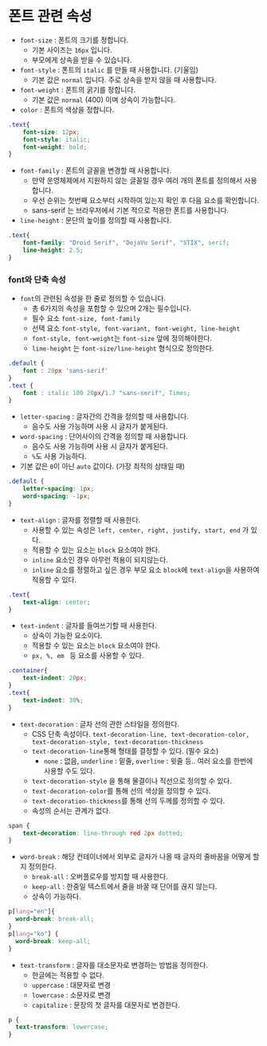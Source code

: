 # 폰트 관련 속성

- `font-size` : 폰트의 크기를 정합니다.
  - 기본 사이즈는 `16px` 입니다.
  - 부모에게 상속을 받을 수 있습니다.
- `font-style` : 폰트의 `italic` 를 만들 때 사용합니다. (기울임)
  - 기본 값은 `normal` 입니다. 주로 상속을 받지 않을 때 사용합니다.
- `font-weight` : 폰트의 굵기를 정합니다.
  - 기본 값은 `normal` (400) 이며 상속이 가능합니다.
- `color` : 폰트의 색상을 정합니다. 

```css
.text{
    font-size: 12px;
    font-style: italic;
    font-weight: bold;
}
```

- `font-family` : 폰트의 글꼴을 변경할 때 사용합니다.
  - 만약 운영체제에서 지원하지 않는 글꼴일 경우 여러 개의 폰트를 정의해서 사용합니다.
  - 우선 순위는 첫번째 요소부터 시작하여 있는지 확인 후 다음 요소를 확인합니다.
  - sans-serif 는 브라우저에서 기본 적으로 적용한 폰트를 사용합니다.
- `line-height` : 문단의 높이를 정의할 때 사용합니다. 
```css
.text{
    font-family: "Droid Serif", "DejaVu Serif", "STIX", serif;
    line-height: 2.5;   
}
```

### font와 단축 속성
- `font`의 관련된 속성을 한 줄로 정의할 수 있습니다.
  - 총 6가지의 속성을 포함할 수 있으며 2개는 필수입니다.
  - 필수 요소 `font-size, font-family`
  - 선택 요소 `font-style, font-variant, font-weight, line-height`
  - `font-style, font-weight`는 `font-size` 앞에 정의해야한다.
  - `line-height` 는 `font-size/line-height` 형식으로 정의한다.
```css
.default {
    font : 20px 'sans-serif'
}
.text {
    font : italic 100 20px/1.7 "sans-serif", Times;
}
```

- `letter-spacing` : 글자간의 간격을 정의할 때 사용합니다.
  - 음수도 사용 가능하며 사용 시 글자가 붙게된다.
- `word-spacing` : 단어사이의 간격을 정의할 때 사용합니다.
  - 음수도 사용 가능하며 사용 시 글자가 붙게된다.
  - `%`도 사용 가능하다.
- 기본 값은 `0`이 아닌 `auto` 값이다. (가장 최적의 상태일 때)
```css
.default {
    letter-spacing: 1px;
    word-spacing: -1px;
}
```

- `text-align` : 글자를 정렬할 때 사용한다.
  - 사용할 수 있는 속성은 `left, center, right, justify, start, end` 가 있다.
  - 적용할 수 있는 요소는 `block` 요소여야 한다.
  - `inline` 요소인 경우 아무런 적용이 되지않는다.
  - `inline` 요소를 정렬하고 싶은 경우 부모 요소 `block`에 `text-align`을 사용하여 적용할 수 있다.

```css
.text{
    text-align: center;
}
```

- `text-indent` : 글자를 들여쓰기할 때 사용한다.
  - 상속이 가능한 요소이다.
  - 적용할 수 있는 요소는 `block` 요소여야 한다.
  - `px, %, em ` 등 요소를 사용할 수 있다.
```css
.container{
    text-indent: 20px;
}
.text{
    text-indent: 30%;
}
```
- `text-decoration` : 글자 선의 관한 스타일을 정의한다.  
  - CSS 단축 속성이다. `text-decoration-line, text-decoration-color, text-decoration-style, text-decoration-thickness`
  - `text-decoration-line`통해 형태를 결정할 수 있다. (필수 요소)
    - `none` : 없음, `underline` : 밑줄, `overline` : 윗줄 등.. 여러 요소를 한번에 사용할 수도 있다. 
  - `text-decoration-style` 을 통해 물결이나 직선으로 정의할 수 있다.
  - `text-decoration-color`를 통해 선의 색상을 정의할 수 있다.
  - `text-decoration-thickness`를 통해 선의 두께를 정의할 수 있다.
  - 속성의 순서는 관계가 없다.
```css
span {  
    text-decoration: line-through red 2px dotted;
}
```

- `word-break` : 해당 컨테이너에서 외부로 글자가 나올 때 글자의 줄바꿈을 어떻게 할 지 정의한다.
  - `break-all` : 오버플로우를 방지할 때 사용한다.
  - `keep-all` : 한중일 텍스트에서 줄을 바꿀 때 단어를 끊지 않는다.
  - 상속이 가능하다.
```css
p[lang="en"]{
  word-break: break-all;
}
p[lang="ko"] {
  word-break: keep-all;
}
```
- `text-transform` : 글자를 대소문자로 변경하는 방법을 정의한다.
  - 한글에는 적용할 수 없다.
  - `uppercase` : 대문자로 변경
  - `lowercase` : 소문자로 변경
  - `capitalize` : 문장의 첫 글자를 대문자로 변경한다.
```css
p {
  text-transform: lowercase;
}
```